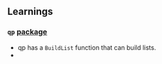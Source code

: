 ## Learnings

### `qp` [package](https://pkg.go.dev/github.com/ipld/go-ipld-prime/fluent/qp#example-package)
- qp has a `BuildList` function that can build lists.
- 